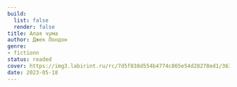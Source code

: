 ```yaml
---
build:
  list: false
  render: false
title: Алая чума
author: Джек Лондон
genre:
- fictionn
status: readed
cover: https://img3.labirint.ru/rc/7d5f838d554b4774c865e54d28278ed1/363x561q80/books78/774725/cover.jpg?1604420823
date: 2023-05-18
---
```


